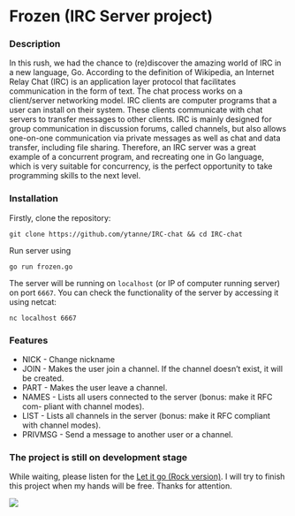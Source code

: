 # Frozen (IRC Server project)
### Description
In this rush, we had the chance to (re)discover the amazing world of IRC in a new language, Go.
According to the definition of Wikipedia, an Internet Relay Chat (IRC) is an application layer protocol that facilitates communication in the form of text. The chat process works on a client/server networking model. IRC clients are computer programs that a user can install on their system. These clients communicate with chat servers to transfer messages to other clients. IRC is mainly designed for group communication in discussion forums, called channels, but also allows one-on-one communication via private messages as well as chat and data transfer, including file sharing.
Therefore, an IRC server was a great example of a concurrent program, and recreating one in Go language, which is very suitable for concurrency, is the perfect opportunity to take programming skills to the next level.

### Installation
Firstly, clone the repository:
```
git clone https://github.com/ytanne/IRC-chat && cd IRC-chat
```
Run server using
```
go run frozen.go
```
The server will be running on `localhost` (or IP of computer running server) on port `6667`. You can check the functionality of the server by accessing it using netcat:
```
nc localhost 6667
```

### Features
* NICK - Change nickname
* JOIN - Makes the user join a channel. If the channel doesn’t exist, it will be created.
* PART - Makes the user leave a channel.
* NAMES - Lists all users connected to the server (bonus: make it RFC com-
pliant with channel modes).
* LIST - Lists all channels in the server (bonus: make it RFC compliant with channel modes).
* PRIVMSG - Send a message to another user or a channel.



### The project is still on development stage
While waiting, please listen for the [Let it go (Rock version)](https://www.youtube.com/watch?v=GG31XuWPQQ4).
I will try to finish this project when my hands will be free.
Thanks for attention.

<img src="https://media0.giphy.com/media/Fjy5XItIvYjEQ/giphy.gif">
